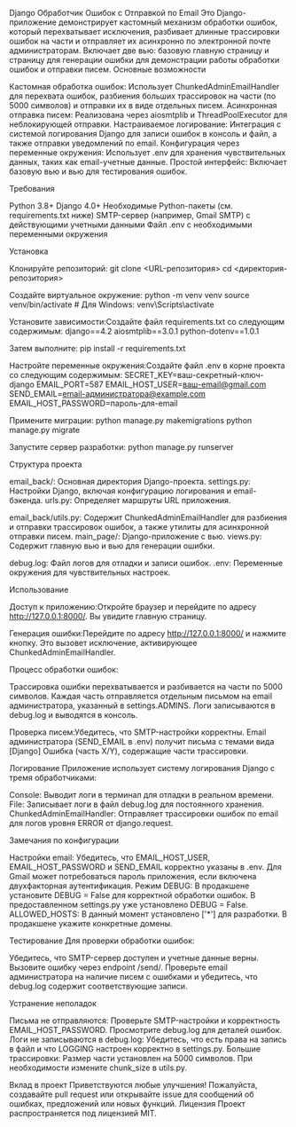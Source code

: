 Django Обработчик Ошибок с Отправкой по Email
Это Django-приложение демонстрирует кастомный механизм обработки ошибок, который перехватывает исключения, разбивает длинные трассировки ошибок на части и отправляет их асинхронно по электронной почте администраторам. Включает две вью: базовую главную страницу и страницу для генерации ошибки для демонстрации работы обработки ошибок и отправки писем.
Основные возможности

Кастомная обработка ошибок: Использует ChunkedAdminEmailHandler для перехвата ошибок, разбиения больших трассировок на части (по 5000 символов) и отправки их в виде отдельных писем.
Асинхронная отправка писем: Реализована через aiosmtplib и ThreadPoolExecutor для неблокирующей отправки.
Настраиваемое логирование: Интеграция с системой логирования Django для записи ошибок в консоль и файл, а также отправки уведомлений по email.
Конфигурация через переменные окружения: Использует .env для хранения чувствительных данных, таких как email-учетные данные.
Простой интерфейс: Включает базовую вью и вью для тестирования ошибок.

Требования

Python 3.8+
Django 4.0+
Необходимые Python-пакеты (см. requirements.txt ниже)
SMTP-сервер (например, Gmail SMTP) с действующими учетными данными
Файл .env с необходимыми переменными окружения

Установка

Клонируйте репозиторий:
git clone <URL-репозитория>
cd <директория-репозитория>


Создайте виртуальное окружение:
python -m venv venv
source venv/bin/activate  # Для Windows: venv\Scripts\activate


Установите зависимости:Создайте файл requirements.txt со следующим содержимым:
django==4.2
aiosmtplib==3.0.1
python-dotenv==1.0.1

Затем выполните:
pip install -r requirements.txt


Настройте переменные окружения:Создайте файл .env в корне проекта со следующим содержимым:
SECRET_KEY=ваш-секретный-ключ-django
EMAIL_PORT=587
EMAIL_HOST_USER=ваш-email@gmail.com
SEND_EMAIL=email-администратора@example.com
EMAIL_HOST_PASSWORD=пароль-для-email


Примените миграции:
python manage.py makemigrations
python manage.py migrate


Запустите сервер разработки:
python manage.py runserver



Структура проекта

email_back/: Основная директория Django-проекта.
settings.py: Настройки Django, включая конфигурацию логирования и email-бэкенда.
urls.py: Определяет маршруты URL приложения.


email_back/utils.py: Содержит ChunkedAdminEmailHandler для разбиения и отправки трассировок ошибок, а также утилиты для асинхронной отправки писем.
main_page/: Django-приложение с вью.
views.py: Содержит главную вью и вью для генерации ошибки.


debug.log: Файл логов для отладки и записи ошибок.
.env: Переменные окружения для чувствительных настроек.

Использование

Доступ к приложению:Откройте браузер и перейдите по адресу http://127.0.0.1:8000/. Вы увидите главную страницу.

Генерация ошибки:Перейдите по адресу http://127.0.0.1:8000/ и нажмите кнопку. Это вызовет исключение, активирующее ChunkedAdminEmailHandler.

Процесс обработки ошибок:

Трассировка ошибки перехватывается и разбивается на части по 5000 символов.
Каждая часть отправляется отдельным письмом на email администратора, указанный в settings.ADMINS.
Логи записываются в debug.log и выводятся в консоль.


Проверка писем:Убедитесь, что SMTP-настройки корректны. Email администратора (SEND_EMAIL в .env) получит письма с темами вида [Django] Ошибка (часть X/Y), содержащие части трассировки.


Логирование
Приложение использует систему логирования Django с тремя обработчиками:

Console: Выводит логи в терминал для отладки в реальном времени.
File: Записывает логи в файл debug.log для постоянного хранения.
ChunkedAdminEmailHandler: Отправляет трассировки ошибок по email для логов уровня ERROR от django.request.

Замечания по конфигурации

Настройки email: Убедитесь, что EMAIL_HOST_USER, EMAIL_HOST_PASSWORD и SEND_EMAIL корректно указаны в .env. Для Gmail может потребоваться пароль приложения, если включена двухфакторная аутентификация.
Режим DEBUG: В продакшене установите DEBUG = False для корректной обработки ошибок. В предоставленном settings.py уже установлено DEBUG = False.
ALLOWED_HOSTS: В данный момент установлено ['*'] для разработки. В продакшене укажите конкретные домены.

Тестирование
Для проверки обработки ошибок:

Убедитесь, что SMTP-сервер доступен и учетные данные верны.
Вызовите ошибку через endpoint /send/.
Проверьте email администратора на наличие писем с ошибками и убедитесь, что debug.log содержит соответствующие записи.

Устранение неполадок

Письма не отправляются: Проверьте SMTP-настройки и корректность EMAIL_HOST_PASSWORD. Просмотрите debug.log для деталей ошибок.
Логи не записываются в debug.log: Убедитесь, что есть права на запись в файл и что LOGGING настроен корректно в settings.py.
Большие трассировки: Размер части установлен на 5000 символов. При необходимости измените chunk_size в utils.py.

Вклад в проект
Приветствуются любые улучшения! Пожалуйста, создавайте pull request или открывайте issue для сообщений об ошибках, предложений или новых функций.
Лицензия
Проект распространяется под лицензией MIT.
